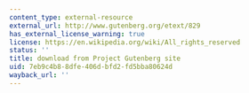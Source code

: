 ```yaml
---
content_type: external-resource
external_url: http://www.gutenberg.org/etext/829
has_external_license_warning: true
license: https://en.wikipedia.org/wiki/All_rights_reserved
status: ''
title: download from Project Gutenberg site
uid: 7eb9c4b8-8dfe-406d-bfd2-fd5bba80624d
wayback_url: ''
---
```

